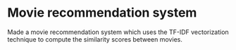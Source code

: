 # Movie recommendation system
Made a movie recommendation system which uses the TF-IDF vectorization technique to compute the similarity scores between movies.
